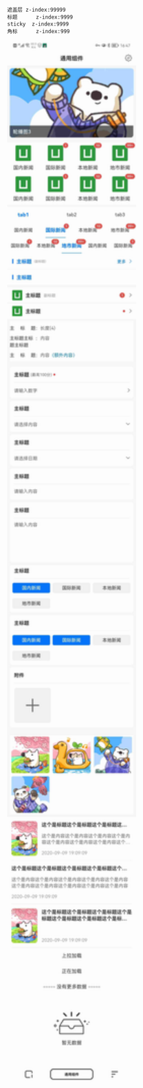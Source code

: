 ```
遮盖层	z-index:99999
标题		z-index:9999
sticky	z-index:9999
角标		z-index:999
```
<img src="https://raw.githubusercontent.com/zizikoth/Uniapp-Widget/master/preview/preview.jpg" width="300px" />
